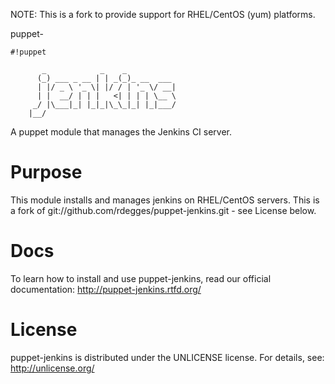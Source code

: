 NOTE: This is a fork to provide support for RHEL/CentOS (yum) platforms.

puppet-

```
#!puppet

       _            _    _
      (_) ___ _ __ | | _(_)_ __  ___
      | |/ _ \ '_ \| |/ / | '_ \/ __|
      | |  __/ | | |   <| | | | \__ \
     _/ |\___|_| |_|_|\_\_|_| |_|___/
    |__/

```

A puppet module that manages the Jenkins CI server.


Purpose
=======

This module installs and manages jenkins on RHEL/CentOS servers.  This is a
fork of git://github.com/rdegges/puppet-jenkins.git - see License below.

Docs
====

To learn how to install and use puppet-jenkins, read our official
documentation: http://puppet-jenkins.rtfd.org/

License
=======

puppet-jenkins is distributed under the UNLICENSE license. For details, see:
http://unlicense.org/